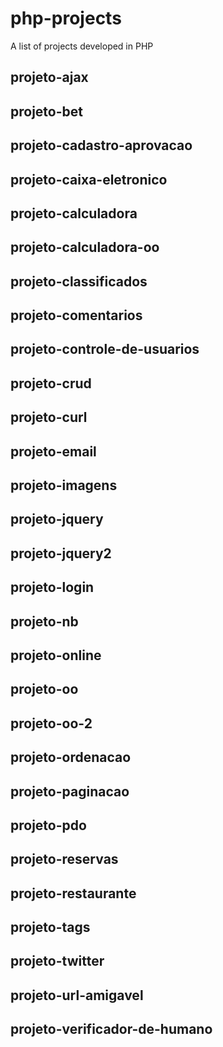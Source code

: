 # php-projects
A list of projects developed in PHP


## projeto-ajax

## projeto-bet

## projeto-cadastro-aprovacao

## projeto-caixa-eletronico

## projeto-calculadora

## projeto-calculadora-oo

## projeto-classificados

## projeto-comentarios

## projeto-controle-de-usuarios

## projeto-crud

## projeto-curl

## projeto-email

## projeto-imagens

## projeto-jquery

## projeto-jquery2

## projeto-login

## projeto-nb

## projeto-online

## projeto-oo

## projeto-oo-2

## projeto-ordenacao

## projeto-paginacao

## projeto-pdo

## projeto-reservas

## projeto-restaurante

## projeto-tags

## projeto-twitter

## projeto-url-amigavel

## projeto-verificador-de-humano

